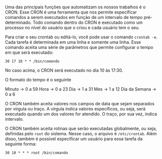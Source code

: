 Uma das principais funções que automatizam os nossos trabalhos é o CRON. Esse CRON é uma ferramenta que nos permite especificar comandos a serem executados em função de um intervalo de tempo pré-determinado. Todo comando dentro do CRON é executado como um processo no nível do usuário que o criou e cada usuário tem o seu.

Para criar o seu crontab ou editá-lo, você pode usar o comando `crontab -e`.  Cada tarefa é determinada em uma linha e somente uma linha. Esse comando aceita uma série de parâmetros que permite configurar o tempo em que será executado:

```
30 17 10 * * /bin/comando
```

No caso acima, o CRON será executado no dia 10 às 17:30.

O formato do tempo é o seguinte

Minuto -> 0 a 59
Hora -> 0 a 23
Dia -> 1 a 31
Mes -> 1 a 12
Dia da Semana -> 0 a 6

O CRON também aceita valores nos campos de data que sejam separados por vírgula ou traço. A vírgula indica valores específicos, ou seja, será executado quando um dos valores for atendido. O traço, por sua vez, indica intervalo.

O CRON também aceita rotinas que serão executadas globalmente, ou seja, definidas pelo `root` do sistema. Nesse caso, o arquivo é `/etc/crontab`. Além disso, também é possível especificar um usuário para essa tarefa da seguinte forma:

```
30 10 * * * root /bin/comando
```
